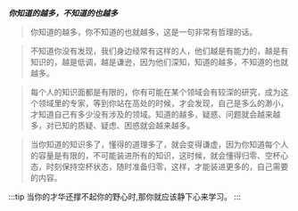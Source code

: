 <!-- ::: warning as
This is a warning
:::

::: danger
This is a dangerous warning
::: -->

<!-- ## 简介 这里是小杨的个人博客，是一名 Web 前端开发。博客里面大部分是技术相关的文章，页面左侧是目录。 -->

**_你知道的越多，不知道的也越多_**

> 你知道的越多，你不知道的也就越多，这是一句非常有哲理的话。

> 不知道你没有发现，我们身边经常有这样的人，他们越是有能力的，越是有知识的，越是低调，越是谦逊，因为他们深知，知道的越多，不知道的也就越多。

> 每个人的知识面都是有限的，你有可能在某个领域会有较深的研究，成为这个领域里的专家，等到你站在高处的时候，才会发现，自己是多么的渺小，才知道自己有多少没有涉及的领域。知道的越多，疑惑、问题就会越来越多，对已知的质疑、疑虑、困惑就会越来越多。

> 当你知道的知识多了，懂得的道理多了，就会变得谦虚，因为你知道每个人的容量是有限的，不可能装进所有的知识，这时候，就会懂得归零、空杯心态，时刻保持空杯状态，随时准备归零，这样，才能装进更多的，自己需要的内容。

:::tip
当你的才华还撑不起你的野心时,那你就应该静下心来学习。
:::
